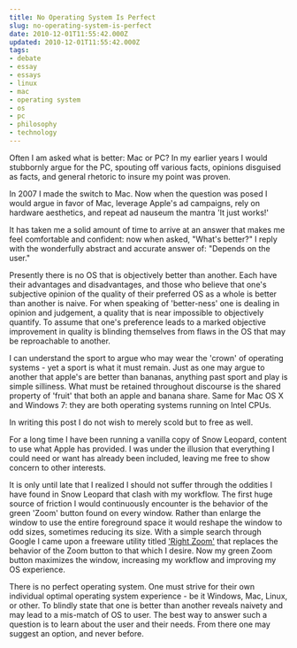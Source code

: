 ```yaml
---
title: No Operating System Is Perfect
slug: no-operating-system-is-perfect
date: 2010-12-01T11:55:42.000Z
updated: 2010-12-01T11:55:42.000Z
tags:
- debate
- essay
- essays
- linux
- mac
- operating system
- os
- pc
- philosophy
- technology
---
```


Often I am asked what is better:  Mac or PC?  In my earlier years I would stubbornly argue for the PC, spouting off various facts, opinions disguised as facts, and general rhetoric to insure my point was proven.  

In 2007 I made the switch to Mac.  Now when the question was posed I would argue in favor of Mac, leverage Apple's ad campaigns, rely on hardware aesthetics, and repeat ad nauseum the mantra 'It just works!'

It has taken me a solid amount of time to arrive at an answer that makes me feel comfortable and confident:  now when asked, "What's better?" I reply with the wonderfully abstract and accurate answer of: "Depends on the user."  

Presently there is no OS that is objectively better than another.  Each have their advantages and disadvantages, and those who believe that one's subjective opinion of the quality of their preferred OS as a whole is better than another is naive.  For when speaking of 'better-ness' one is  dealing in opinion and judgement, a quality that is near impossible to objectively quantify.  To assume that one's preference leads to a marked objective improvement in quality is blinding themselves from flaws in the OS that may be reproachable to another.

I can understand the sport to argue who may wear the 'crown' of operating systems - yet a sport is what it must remain.  Just as one may argue to another that apple's are better than bananas, anything past sport and play is simple silliness.  What must be retained throughout discourse is the shared property of 'fruit' that both an apple and banana share.  Same for Mac OS X and Windows 7:  they are both operating systems running on Intel CPUs.

In writing this post I do not wish to merely scold but to free as well.  

For a long time I have been running a vanilla copy of Snow Leopard, content to use what Apple has provided.  I was under the illusion that everything I could need or want has already been included, leaving me free to show concern to other interests.

It is only until late that I realized I should not suffer through the oddities I have found in Snow Leopard that clash with my workflow.  The first huge source of friction I would continuously encounter is the behavior of the green 'Zoom' button found on every window.  Rather than enlarge the window to use the entire foreground space it would reshape the window to odd sizes, sometimes reducing its size.  With a simple search through Google I came upon a freeware utility titled <a href="http://www.blazingtools.com/downloads.html#RightZoom" target="_blank">'Right Zoom'</a> that replaces the behavior of the Zoom button to that which I desire.  Now my green Zoom button maximizes the window, increasing my workflow and improving my OS experience.

There is no perfect operating system.  One must strive for their own individual optimal operating system experience - be it Windows, Mac, Linux, or other.  To blindly state that one is better than another reveals naivety and may lead to a mis-match of OS to user.  The best way to answer such a question is to learn about the user and their needs.  From there one may suggest an option, and never before.  
